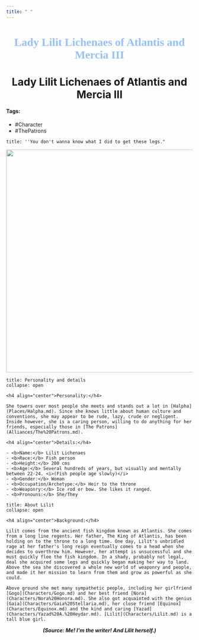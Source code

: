 ```yaml
---
title: " "
---
```


<h1 align="center" style="color:#95c1ff; font-family:pso2_font; font-size:30px;">Lady Lilit Lichenaes of Atlantis and Mercia III</h1>
<h1 align="center">Lady Lilit Lichenaes of Atlantis and Mercia III</h1>

#### Tags:
- #Character
- #ThePatrons

```ad-quote
title: ''You don't wanna know what I did to get these legs." 
```

<p align="center">
	<img width="600" src="C:\Users\edvin\Documents\ObsidianVaults\PSO2RP\Images\Lilit\Lilit1.png"> 
</p>




```ad-summary
title: Personality and details
collapse: open

<h4 align="center">Personality:</h4>

She towers over most people she meets and stands out a lot in [Halpha](Places/Halpha.md). Since she knows little about human culture and conventions, she may appear to be rude, lazy, crude or negligent. Inside however, she is a caring person, willing to do anything for her friends, especially those in [The Patrons](Alliances/The%20Patrons.md).

<h4 align="center">Details:</h4>

- <b>Name:</b> Lilit Lichenaes 
- <b>Race:</b> Fish person
- <b>Height:</b> 200 cms
- <b>Age:</b> Several hundreds of years, but visually and mentally between 22-24. <i>(Fish people age slowly)</i>
- <b>Gender:</b> Woman
- <b>Occupation/Archetype:</b> Heir to the throne 
- <b>Weaponry:</b> Ice rod or bow. She likes it ranged.
- <b>Pronouns:</b> She/They
```

```ad-summary
title: About Lilit
collapse: open

<h4 align="center">Background:</h4>

Lilit comes from the ancient fish kingdom known as Atlantis. She comes from a long line regents. Her father, The King of Atlantis, has been holding on to the throne to a long time. One day, Lilit's unbridled rage at her father's long reign eventually comes to a head when she decides to overthrow him. However, her attempt is unsuccessful and she must quickly flee the fish kingdom. In a shady, probably not legal, deal she acquired some legs and quickly began making her way to land. Above the sea she discovered a whole new world of weaponry and people, and made it her mission to learn from them and grow as powerful as she could. 

Above ground she met many sympathetic people, including her girlfriend [Gogo](Characters/Gogo.md) and her best friend [Nora](Characters/Nora%20Honora.md). She also got acquainted with the genius [Gaia](Characters/Gaia%20Stellaria.md), her close friend [Equinox](Characters/Equinox.md) and the kind and caring [Yazad](Characters/Yazad%20A.%20Heydar.md). [Lilit](Characters/Lilit.md) is a tall blue girl. 
```


***<p align="center">(Source: <a>Me! I'm the writer! And Lilit herself.</a>) </p>***

